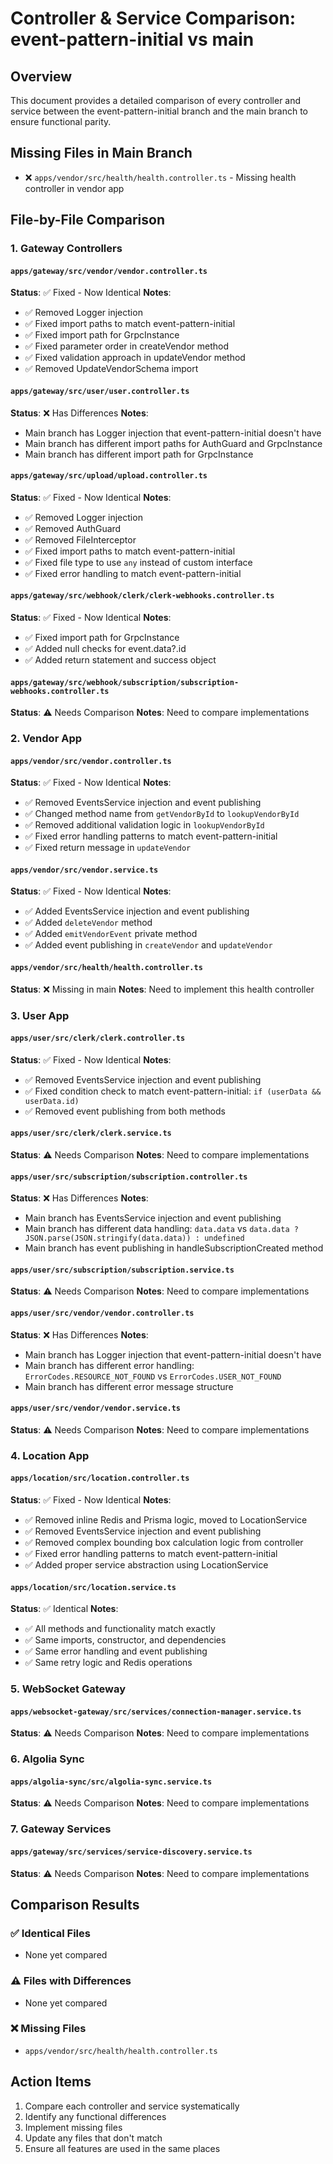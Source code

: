 # Controller & Service Comparison: event-pattern-initial vs main

## Overview
This document provides a detailed comparison of every controller and service between the event-pattern-initial branch and the main branch to ensure functional parity.

## Missing Files in Main Branch
- ❌ `apps/vendor/src/health/health.controller.ts` - Missing health controller in vendor app

## File-by-File Comparison

### 1. Gateway Controllers

#### `apps/gateway/src/vendor/vendor.controller.ts`
**Status**: ✅ Fixed - Now Identical
**Notes**: 
- ✅ Removed Logger injection
- ✅ Fixed import paths to match event-pattern-initial
- ✅ Fixed import path for GrpcInstance
- ✅ Fixed parameter order in createVendor method
- ✅ Fixed validation approach in updateVendor method
- ✅ Removed UpdateVendorSchema import

#### `apps/gateway/src/user/user.controller.ts`
**Status**: ❌ Has Differences
**Notes**: 
- Main branch has Logger injection that event-pattern-initial doesn't have
- Main branch has different import paths for AuthGuard and GrpcInstance
- Main branch has different import path for GrpcInstance

#### `apps/gateway/src/upload/upload.controller.ts`
**Status**: ✅ Fixed - Now Identical
**Notes**: 
- ✅ Removed Logger injection
- ✅ Removed AuthGuard
- ✅ Removed FileInterceptor
- ✅ Fixed import paths to match event-pattern-initial
- ✅ Fixed file type to use `any` instead of custom interface
- ✅ Fixed error handling to match event-pattern-initial

#### `apps/gateway/src/webhook/clerk/clerk-webhooks.controller.ts`
**Status**: ✅ Fixed - Now Identical
**Notes**: 
- ✅ Fixed import path for GrpcInstance
- ✅ Added null checks for event.data?.id
- ✅ Added return statement and success object

#### `apps/gateway/src/webhook/subscription/subscription-webhooks.controller.ts`
**Status**: ⚠️ Needs Comparison
**Notes**: Need to compare implementations

### 2. Vendor App

#### `apps/vendor/src/vendor.controller.ts`
**Status**: ✅ Fixed - Now Identical
**Notes**: 
- ✅ Removed EventsService injection and event publishing
- ✅ Changed method name from `getVendorById` to `lookupVendorById`
- ✅ Removed additional validation logic in `lookupVendorById`
- ✅ Fixed error handling patterns to match event-pattern-initial
- ✅ Fixed return message in `updateVendor`

#### `apps/vendor/src/vendor.service.ts`
**Status**: ✅ Fixed - Now Identical
**Notes**: 
- ✅ Added EventsService injection and event publishing
- ✅ Added `deleteVendor` method
- ✅ Added `emitVendorEvent` private method
- ✅ Added event publishing in `createVendor` and `updateVendor`

#### `apps/vendor/src/health/health.controller.ts`
**Status**: ❌ Missing in main
**Notes**: Need to implement this health controller

### 3. User App

#### `apps/user/src/clerk/clerk.controller.ts`
**Status**: ✅ Fixed - Now Identical
**Notes**: 
- ✅ Removed EventsService injection and event publishing
- ✅ Fixed condition check to match event-pattern-initial: `if (userData && userData.id)`
- ✅ Removed event publishing from both methods

#### `apps/user/src/clerk/clerk.service.ts`
**Status**: ⚠️ Needs Comparison
**Notes**: Need to compare implementations

#### `apps/user/src/subscription/subscription.controller.ts`
**Status**: ❌ Has Differences
**Notes**: 
- Main branch has EventsService injection and event publishing
- Main branch has different data handling: `data.data` vs `data.data ? JSON.parse(JSON.stringify(data.data)) : undefined`
- Main branch has event publishing in handleSubscriptionCreated method

#### `apps/user/src/subscription/subscription.service.ts`
**Status**: ⚠️ Needs Comparison
**Notes**: Need to compare implementations

#### `apps/user/src/vendor/vendor.controller.ts`
**Status**: ❌ Has Differences
**Notes**: 
- Main branch has Logger injection that event-pattern-initial doesn't have
- Main branch has different error handling: `ErrorCodes.RESOURCE_NOT_FOUND` vs `ErrorCodes.USER_NOT_FOUND`
- Main branch has different error message structure

#### `apps/user/src/vendor/vendor.service.ts`
**Status**: ⚠️ Needs Comparison
**Notes**: Need to compare implementations

### 4. Location App

#### `apps/location/src/location.controller.ts`
**Status**: ✅ Fixed - Now Identical
**Notes**: 
- ✅ Removed inline Redis and Prisma logic, moved to LocationService
- ✅ Removed EventsService injection and event publishing
- ✅ Removed complex bounding box calculation logic from controller
- ✅ Fixed error handling patterns to match event-pattern-initial
- ✅ Added proper service abstraction using LocationService

#### `apps/location/src/location.service.ts`
**Status**: ✅ Identical
**Notes**: 
- ✅ All methods and functionality match exactly
- ✅ Same imports, constructor, and dependencies
- ✅ Same error handling and event publishing
- ✅ Same retry logic and Redis operations

### 5. WebSocket Gateway

#### `apps/websocket-gateway/src/services/connection-manager.service.ts`
**Status**: ⚠️ Needs Comparison
**Notes**: Need to compare implementations

### 6. Algolia Sync

#### `apps/algolia-sync/src/algolia-sync.service.ts`
**Status**: ⚠️ Needs Comparison
**Notes**: Need to compare implementations

### 7. Gateway Services

#### `apps/gateway/src/services/service-discovery.service.ts`
**Status**: ⚠️ Needs Comparison
**Notes**: Need to compare implementations

## Comparison Results

### ✅ Identical Files
- None yet compared

### ⚠️ Files with Differences
- None yet compared

### ❌ Missing Files
- `apps/vendor/src/health/health.controller.ts`

## Action Items
1. Compare each controller and service systematically
2. Identify any functional differences
3. Implement missing files
4. Update any files that don't match
5. Ensure all features are used in the same places 